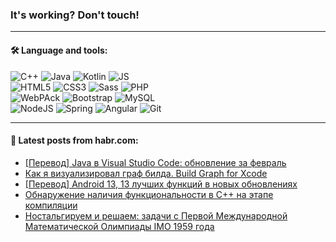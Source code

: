 ### It's working? Don't touch!

---

#### 🛠️ Language and tools:

![C++](https://img.shields.io/badge/C++-informational?logo=c%2B%2B&style=flat&logoColor=white&color=9C033A)
![Java](https://img.shields.io/badge/Java-informational?logo=java&style=flat&logoColor=white&color=007396)
![Kotlin](https://img.shields.io/badge/Kotlin-informational?logo=Kotlin&style=flat&logoColor=white&color=0095D5)
![JS](https://img.shields.io/badge/JS-informational?logo=javaScript&style=flat&logoColor=black&color=F7Df1E) <br>
![HTML5](https://img.shields.io/badge/HTML5-informational?logo=html5&style=flat&logoColor=white&color=E34F26)
![CSS3](https://img.shields.io/badge/CSS3-informational?logo=css3&style=flat&logoColor=white&color=157286)
![Sass](https://img.shields.io/badge/Saas-informational?logo=sass&style=flat&logoColor=white&color=hotpink)
![PHP](https://img.shields.io/badge/PHP-informational?logo=php&style=flat&logoColor=white&color=777BB4) <br>
![WebPAck](https://img.shields.io/badge/WebPack-informational?logo=webPack&style=flat&logoColor=white&color=FF6F00)
![Bootstrap](https://img.shields.io/badge/Bootstrap-informational?logo=Bootstrap&style=flat&logoColor=white&color=7952B3)
![MySQL](https://img.shields.io/badge/MySQL-informational?logo=MySQL&style=flat&logoColor=white&color=00f) <br>
![NodeJS](https://img.shields.io/badge/NodeJS-informational?logo=node.js&style=flat&logoColor=white&color=43853D)
![Spring](https://img.shields.io/badge/Spring-informational?logo=Spring&style=flat&logoColor=white&color=0A9EDC)
![Angular](https://img.shields.io/badge/Vue-informational?logo=vue.js&style=flat&logoColor=white&color=red)
![Git](https://img.shields.io/badge/Git-informational?logo=git&style=flat&logoColor=white&color=darkorange)

___

#### 💬 Latest posts from habr.com:

<!-- BLOG-POST-LIST:START -->
- [[Перевод] Java в Visual Studio Code: обновление за февраль](https://habr.com/ru/post/654255/?utm_source=habrahabr&utm_medium=rss&utm_campaign=654255)
- [Как я визуализировал граф билда. Build Graph for Xcode](https://habr.com/ru/post/657007/?utm_source=habrahabr&utm_medium=rss&utm_campaign=657007)
- [[Перевод] Android 13, 13 лучших функций в новых обновлениях](https://habr.com/ru/post/657263/?utm_source=habrahabr&utm_medium=rss&utm_campaign=657263)
- [Обнаружение наличия функциональности в C++ на этапе компиляции](https://habr.com/ru/post/657261/?utm_source=habrahabr&utm_medium=rss&utm_campaign=657261)
- [Ностальгируем и решаем: задачи с Первой Международной Математической Олимпиады IMO 1959 года](https://habr.com/ru/post/646349/?utm_source=habrahabr&utm_medium=rss&utm_campaign=646349)
<!-- BLOG-POST-LIST:END -->
